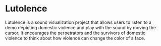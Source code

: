 # Lutolence
Lutolence is a sound visualization project that allows users to listen to a demo depicting domestic violence and play with the sound by moving the cursor. It encourages the perpetrators and the survivors of domestic violence to think about how violence can change the color of a face.
